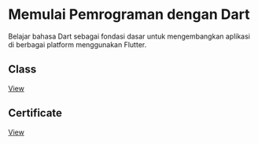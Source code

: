 # Memulai Pemrograman dengan Dart
Belajar bahasa Dart sebagai fondasi dasar untuk mengembangkan aplikasi di berbagai platform menggunakan Flutter.

## Class
[View](https://www.dicoding.com/academies/191)

## Certificate
[View](https://www.dicoding.com/certificates/EYX4Y3J06ZDL)
